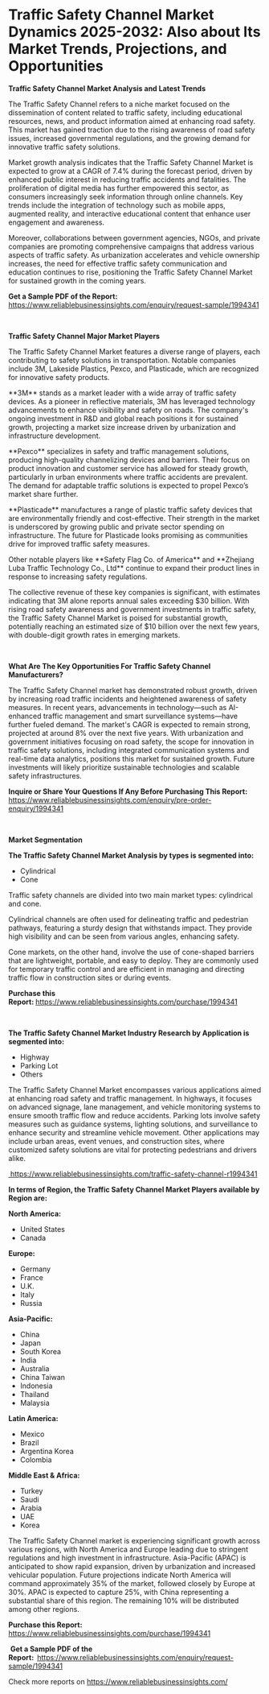 <p><h1>Traffic Safety Channel Market Dynamics 2025-2032: Also about Its Market Trends, Projections, and Opportunities</h1></p><p><strong>Traffic Safety Channel Market Analysis and Latest Trends</strong></p>
<p><p>The Traffic Safety Channel refers to a niche market focused on the dissemination of content related to traffic safety, including educational resources, news, and product information aimed at enhancing road safety. This market has gained traction due to the rising awareness of road safety issues, increased governmental regulations, and the growing demand for innovative traffic safety solutions.</p><p>Market growth analysis indicates that the Traffic Safety Channel Market is expected to grow at a CAGR of 7.4% during the forecast period, driven by enhanced public interest in reducing traffic accidents and fatalities. The proliferation of digital media has further empowered this sector, as consumers increasingly seek information through online channels. Key trends include the integration of technology such as mobile apps, augmented reality, and interactive educational content that enhance user engagement and awareness. </p><p>Moreover, collaborations between government agencies, NGOs, and private companies are promoting comprehensive campaigns that address various aspects of traffic safety. As urbanization accelerates and vehicle ownership increases, the need for effective traffic safety communication and education continues to rise, positioning the Traffic Safety Channel Market for sustained growth in the coming years.</p></p>
<p><strong>Get a Sample PDF of the Report:&nbsp;</strong> <a href="https://www.reliablebusinessinsights.com/enquiry/request-sample/1994341?utm_campaign=2125&utm_medium=2&utm_source=Github&utm_content=ia&utm_term=10022025&utm_id=traffic-safety-channel">https://www.reliablebusinessinsights.com/enquiry/request-sample/1994341</a></p>
<p>&nbsp;</p>
<p><strong>Traffic Safety Channel Major Market Players</strong></p>
<p><p>The Traffic Safety Channel Market features a diverse range of players, each contributing to safety solutions in transportation. Notable companies include 3M, Lakeside Plastics, Pexco, and Plasticade, which are recognized for innovative safety products.</p><p>**3M** stands as a market leader with a wide array of traffic safety devices. As a pioneer in reflective materials, 3M has leveraged technology advancements to enhance visibility and safety on roads. The company's ongoing investment in R&D and global reach positions it for sustained growth, projecting a market size increase driven by urbanization and infrastructure development.</p><p>**Pexco** specializes in safety and traffic management solutions, producing high-quality channelizing devices and barriers. Their focus on product innovation and customer service has allowed for steady growth, particularly in urban environments where traffic accidents are prevalent. The demand for adaptable traffic solutions is expected to propel Pexco’s market share further.</p><p>**Plasticade** manufactures a range of plastic traffic safety devices that are environmentally friendly and cost-effective. Their strength in the market is underscored by growing public and private sector spending on infrastructure. The future for Plasticade looks promising as communities drive for improved traffic safety measures.</p><p>Other notable players like **Safety Flag Co. of America** and **Zhejiang Luba Traffic Technology Co., Ltd** continue to expand their product lines in response to increasing safety regulations.</p><p>The collective revenue of these key companies is significant, with estimates indicating that 3M alone reports annual sales exceeding $30 billion. With rising road safety awareness and government investments in traffic safety, the Traffic Safety Channel Market is poised for substantial growth, potentially reaching an estimated size of $10 billion over the next few years, with double-digit growth rates in emerging markets.</p></p>
<p>&nbsp;</p>
<p><strong>What Are The Key Opportunities For Traffic Safety Channel Manufacturers?</strong></p>
<p><p>The Traffic Safety Channel market has demonstrated robust growth, driven by increasing road traffic incidents and heightened awareness of safety measures. In recent years, advancements in technology—such as AI-enhanced traffic management and smart surveillance systems—have further fueled demand. The market's CAGR is expected to remain strong, projected at around 8% over the next five years. With urbanization and government initiatives focusing on road safety, the scope for innovation in traffic safety solutions, including integrated communication systems and real-time data analytics, positions this market for sustained growth. Future investments will likely prioritize sustainable technologies and scalable safety infrastructures.</p></p>
<p><strong>Inquire or Share Your Questions If Any Before Purchasing This Report:</strong> <a href="https://www.reliablebusinessinsights.com/enquiry/pre-order-enquiry/1994341?utm_campaign=2125&utm_medium=2&utm_source=Github&utm_content=ia&utm_term=10022025&utm_id=traffic-safety-channel">https://www.reliablebusinessinsights.com/enquiry/pre-order-enquiry/1994341</a></p>
<p>&nbsp;</p>
<p><strong>Market Segmentation</strong></p>
<p><strong>The Traffic Safety Channel Market Analysis by types is segmented into:</strong></p>
<p><ul><li>Cylindrical</li><li>Cone</li></ul></p>
<p><p>Traffic safety channels are divided into two main market types: cylindrical and cone. </p><p>Cylindrical channels are often used for delineating traffic and pedestrian pathways, featuring a sturdy design that withstands impact. They provide high visibility and can be seen from various angles, enhancing safety.</p><p>Cone markets, on the other hand, involve the use of cone-shaped barriers that are lightweight, portable, and easy to deploy. They are commonly used for temporary traffic control and are efficient in managing and directing traffic flow in construction sites or during events.</p></p>
<p><strong>Purchase this Report:&nbsp;</strong><a href="https://www.reliablebusinessinsights.com/purchase/1994341?utm_campaign=2125&utm_medium=2&utm_source=Github&utm_content=ia&utm_term=10022025&utm_id=traffic-safety-channel">https://www.reliablebusinessinsights.com/purchase/1994341</a></p>
<p>&nbsp;</p>
<p><strong>The Traffic Safety Channel Market Industry Research by Application is segmented into:</strong></p>
<p><ul><li>Highway</li><li>Parking Lot</li><li>Others</li></ul></p>
<p><p>The Traffic Safety Channel Market encompasses various applications aimed at enhancing road safety and traffic management. In highways, it focuses on advanced signage, lane management, and vehicle monitoring systems to ensure smooth traffic flow and reduce accidents. Parking lots involve safety measures such as guidance systems, lighting solutions, and surveillance to enhance security and streamline vehicle movement. Other applications may include urban areas, event venues, and construction sites, where customized safety solutions are vital for protecting pedestrians and drivers alike.</p></p>
<p><a href="https://www.reliablebusinessinsights.com/traffic-safety-channel-r1994341?utm_campaign=2125&utm_medium=2&utm_source=Github&utm_content=ia&utm_term=10022025&utm_id=traffic-safety-channel">&nbsp;https://www.reliablebusinessinsights.com/traffic-safety-channel-r1994341</a></p>
<p><strong>In terms of Region, the Traffic Safety Channel Market Players available by Region are:</strong></p>
<p>
    <p> <strong> North America: </strong>
        <ul>
            <li>United States</li>
            <li>Canada</li>
        </ul>
        </p> 
    <p> <strong> Europe: </strong>
        <ul>
            <li>Germany</li>
            <li>France</li>
            <li>U.K.</li>
            <li>Italy</li>
            <li>Russia</li>
        </ul>
        </p> 
    <p> <strong> Asia-Pacific: </strong>
        <ul>
            <li>China</li>
            <li>Japan</li>
            <li>South Korea</li>
            <li>India</li>
            <li>Australia</li>
            <li>China Taiwan</li>
            <li>Indonesia</li>
            <li>Thailand</li>
            <li>Malaysia</li>
        </ul>
        </p> 
    <p> <strong> Latin America: </strong>
        <ul>
            <li>Mexico</li>
            <li>Brazil</li>
            <li>Argentina Korea</li>
            <li>Colombia</li>
        </ul>
        </p> 
    <p> <strong> Middle East & Africa: </strong>
        <ul>
            <li>Turkey</li>
            <li>Saudi</li>
            <li>Arabia</li>
            <li>UAE</li>
            <li>Korea</li>
        </ul>
    </p>
    </p>
<p><p>The Traffic Safety Channel market is experiencing significant growth across various regions, with North America and Europe leading due to stringent regulations and high investment in infrastructure. Asia-Pacific (APAC) is anticipated to show rapid expansion, driven by urbanization and increased vehicular population. Future projections indicate North America will command approximately 35% of the market, followed closely by Europe at 30%. APAC is expected to capture 25%, with China representing a substantial share of this region. The remaining 10% will be distributed among other regions.</p></p>
<p><strong>Purchase this Report: </strong><a href="https://www.reliablebusinessinsights.com/purchase/1994341?utm_campaign=2125&utm_medium=2&utm_source=Github&utm_content=ia&utm_term=10022025&utm_id=traffic-safety-channel">https://www.reliablebusinessinsights.com/purchase/1994341</a></p>
<p>&nbsp;<strong>Get a Sample PDF of the Report:&nbsp;&nbsp;</strong><a href="https://www.reliablebusinessinsights.com/enquiry/request-sample/1994341?utm_campaign=2125&utm_medium=2&utm_source=Github&utm_content=ia&utm_term=10022025&utm_id=traffic-safety-channel">https://www.reliablebusinessinsights.com/enquiry/request-sample/1994341</a></p>
<p><strong></strong></p>
<p>Check more reports on <a href="https://www.reliablebusinessinsights.com/?utm_campaign=2125&utm_medium=2&utm_source=Github&utm_content=ia&utm_term=10022025&utm_id=traffic-safety-channel">https://www.reliablebusinessinsights.com/</a></p>